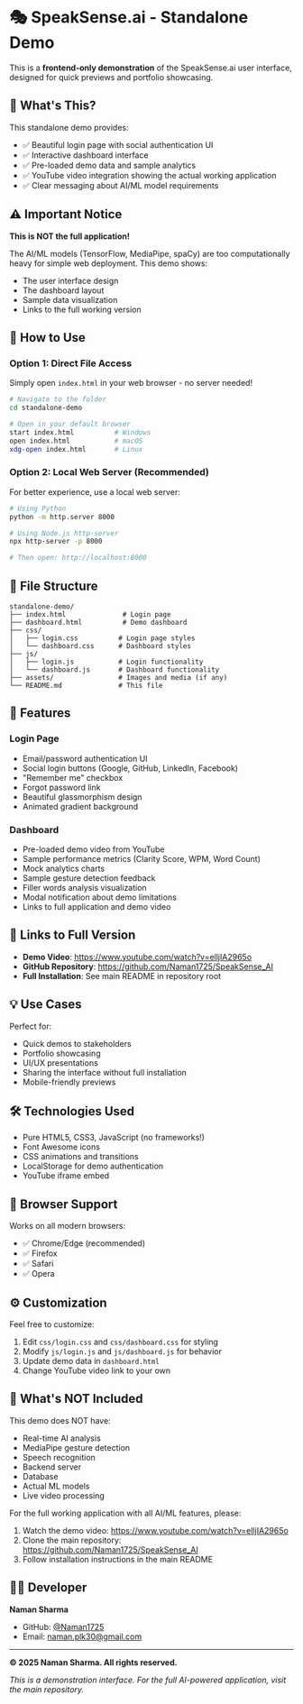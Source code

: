 # 🎭 SpeakSense.ai - Standalone Demo

This is a **frontend-only demonstration** of the SpeakSense.ai user interface, designed for quick previews and portfolio showcasing.

## 📌 What's This?

This standalone demo provides:
- ✅ Beautiful login page with social authentication UI
- ✅ Interactive dashboard interface
- ✅ Pre-loaded demo data and sample analytics
- ✅ YouTube video integration showing the actual working application
- ✅ Clear messaging about AI/ML model requirements

## ⚠️ Important Notice

**This is NOT the full application!**

The AI/ML models (TensorFlow, MediaPipe, spaCy) are too computationally heavy for simple web deployment. This demo shows:
- The user interface design
- The dashboard layout
- Sample data visualization
- Links to the full working version

## 🚀 How to Use

### Option 1: Direct File Access
Simply open `index.html` in your web browser - no server needed!

```bash
# Navigate to the folder
cd standalone-demo

# Open in your default browser
start index.html          # Windows
open index.html           # macOS
xdg-open index.html       # Linux
```

### Option 2: Local Web Server (Recommended)
For better experience, use a local web server:

```bash
# Using Python
python -m http.server 8000

# Using Node.js http-server
npx http-server -p 8000

# Then open: http://localhost:8000
```

## 📂 File Structure

```
standalone-demo/
├── index.html              # Login page
├── dashboard.html          # Demo dashboard
├── css/
│   ├── login.css          # Login page styles
│   └── dashboard.css      # Dashboard styles
├── js/
│   ├── login.js           # Login functionality
│   └── dashboard.js       # Dashboard functionality
├── assets/                # Images and media (if any)
└── README.md              # This file
```

## 🎨 Features

### Login Page
- Email/password authentication UI
- Social login buttons (Google, GitHub, LinkedIn, Facebook)
- "Remember me" checkbox
- Forgot password link
- Beautiful glassmorphism design
- Animated gradient background

### Dashboard
- Pre-loaded demo video from YouTube
- Sample performance metrics (Clarity Score, WPM, Word Count)
- Mock analytics charts
- Sample gesture detection feedback
- Filler words analysis visualization
- Modal notification about demo limitations
- Links to full application and demo video

## 🔗 Links to Full Version

- **Demo Video**: https://www.youtube.com/watch?v=elljIA2965o
- **GitHub Repository**: https://github.com/Naman1725/SpeakSense_AI
- **Full Installation**: See main README in repository root

## 💡 Use Cases

Perfect for:
- Quick demos to stakeholders
- Portfolio showcasing
- UI/UX presentations
- Sharing the interface without full installation
- Mobile-friendly previews

## 🛠️ Technologies Used

- Pure HTML5, CSS3, JavaScript (no frameworks!)
- Font Awesome icons
- CSS animations and transitions
- LocalStorage for demo authentication
- YouTube iframe embed

## 📱 Browser Support

Works on all modern browsers:
- ✅ Chrome/Edge (recommended)
- ✅ Firefox
- ✅ Safari
- ✅ Opera

## ⚙️ Customization

Feel free to customize:
1. Edit `css/login.css` and `css/dashboard.css` for styling
2. Modify `js/login.js` and `js/dashboard.js` for behavior
3. Update demo data in `dashboard.html`
4. Change YouTube video link to your own

## 🎯 What's NOT Included

This demo does NOT have:
- Real-time AI analysis
- MediaPipe gesture detection
- Speech recognition
- Backend server
- Database
- Actual ML models
- Live video processing

For the full working application with all AI/ML features, please:
1. Watch the demo video: https://www.youtube.com/watch?v=elljIA2965o
2. Clone the main repository: https://github.com/Naman1725/SpeakSense_AI
3. Follow installation instructions in the main README

## 👨‍💻 Developer

**Naman Sharma**
- GitHub: [@Naman1725](https://github.com/Naman1725)
- Email: naman.plk30@gmail.com

---

**© 2025 Naman Sharma. All rights reserved.**

*This is a demonstration interface. For the full AI-powered application, visit the main repository.*
